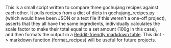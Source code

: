 This is a small script written to compare three gochujang recipes against each other.  It pulls recipes from a dict of dicts in gochujang_recipes.py (which would have been JSON or a text file if this weren't a one-off project), asserts that they all have the same ingredients, individually calculates the scale factor to make their total equal to a set amount (100g in this case), and then formats the output in a [Reddit-friendly markdown table](https://i.imgur.com/Rnjkv.png).  This dict -> markdown function (format_recipes) will be useful for future projects.